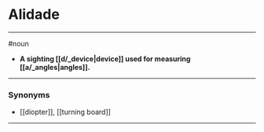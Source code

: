 # Alidade
---
#noun
- **A sighting [[d/_device|device]] used for measuring [[a/_angles|angles]].**
---
### Synonyms
- [[diopter]], [[turning board]]
---
